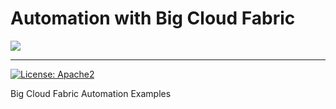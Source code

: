 # Automation with Big Cloud Fabric

![](assets/images/bigswitch.png)

---

[![License: Apache2](https://img.shields.io/hexpm/l/plug.svg?style=flat-square)](https://github.com/bigswitch)

Big Cloud Fabric Automation Examples
